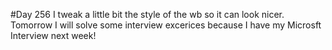 #Day 256
I tweak a little bit the style of the wb so it can look nicer.
Tomorrow I will solve some interview excerices because I have my Microsft Interview next week!